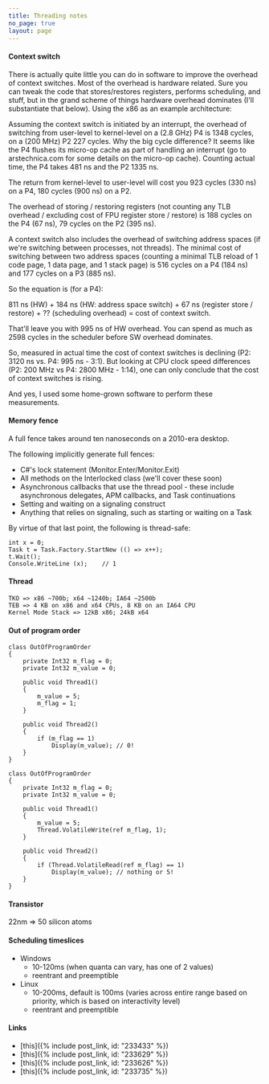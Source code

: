 ```yaml
---
title: Threading notes
no_page: true
layout: page
---
```

#### Context switch

There is actually quite little you can do in software to improve the overhead of context switches. Most of the overhead is hardware related. Sure you can tweak the code that stores/restores registers, performs scheduling, and stuff, but in the grand scheme of things hardware overhead dominates (I'll substantiate that below). Using the x86 as an example architecture:

Assuming the context switch is initiated by an interrupt, the overhead of switching from user-level to kernel-level on a (2.8 GHz) P4 is 1348 cycles, on a (200 MHz) P2 227 cycles. Why the big cycle difference? It seems like the P4 flushes its micro-op cache as part of handling an interrupt (go to arstechnica.com for some details on the micro-op cache). Counting actual time, the P4 takes 481 ns and the P2 1335 ns.

The return from kernel-level to user-level will cost you 923 cycles (330 ns) on a P4, 180 cycles (900 ns) on a P2.

The overhead of storing / restoring registers (not counting any TLB overhead / excluding cost of FPU register store / restore) is 188 cycles on the P4 (67 ns), 79 cycles on the P2 (395 ns).

A context switch also includes the overhead of switching address spaces (if we're switching between processes, not threads). The minimal cost of switching between two address spaces (counting a minimal TLB reload of 1 code page, 1 data page, and 1 stack page) is 516 cycles on a P4 (184 ns) and 177 cycles on a P3 (885 ns).

So the equation is (for a P4):

811 ns (HW) + 184 ns (HW: address space switch) + 67 ns (register store / restore) + ?? (scheduling overhead) = cost of context switch.

That'll leave you with 995 ns of HW overhead. You can spend as much as 2598 cycles in the scheduler before SW overhead dominates.

So, measured in actual time the cost of context switches is declining (P2: 3120 ns vs. P4: 995 ns - 3:1). But looking at CPU clock speed differences (P2: 200 MHz vs P4: 2800 MHz - 1:14), one can only conclude that the cost of context switches is rising.

And yes, I used some home-grown software to perform these measurements.

#### Memory fence

A full fence takes around ten nanoseconds on a 2010-era desktop.

The following implicitly generate full fences:

* C#'s lock statement (Monitor.Enter/Monitor.Exit)
* All methods on the Interlocked class (we'll cover these soon)
* Asynchronous callbacks that use the thread pool - these include asynchronous delegates, APM callbacks, and Task continuations
* Setting and waiting on a signaling construct
* Anything that relies on signaling, such as starting or waiting on a Task

By virtue of that last point, the following is thread-safe:
```
int x = 0;
Task t = Task.Factory.StartNew (() => x++);
t.Wait();
Console.WriteLine (x);    // 1
```

#### Thread

```
TKO => x86 ~700b; x64 ~1240b; IA64 ~2500b
TEB => 4 KB on x86 and x64 CPUs, 8 KB on an IA64 CPU
Kernel Mode Stack => 12kB x86; 24kB x64
```

#### Out of program order

```
class OutOfProgramOrder 
{ 
	private Int32 m_flag = 0; 
	private Int32 m_value = 0;

	public void Thread1() 
	{ 
		m_value = 5; 
		m_flag = 1; 
	}

	public void Thread2() 
	{ 
		if (m_flag == 1) 
			Display(m_value); // 0! 
	}
}
```

```
class OutOfProgramOrder 
{ 
	private Int32 m_flag = 0; 
	private Int32 m_value = 0;

	public void Thread1() 
	{ 
		m_value = 5; 
		Thread.VolatileWrite(ref m_flag, 1); 
	}
	
	public void Thread2() 
	{ 
		if (Thread.VolatileRead(ref m_flag) == 1) 
			Display(m_value); // nothing or 5!
	}
}
```

#### Transistor

22nm => 50 silicon atoms

#### Scheduling timeslices

* Windows
	* 10-120ms (when quanta can vary, has one of 2 values)
	* reentrant and preemptible
* Linux
	* 10-200ms, default is 100ms (varies across entire range based on priority, which is based on interactivity level)
	* reentrant and preemptible

#### Links

* [this]({% include post_link, id: "233433" %})
* [this]({% include post_link, id: "233629" %})
* [this]({% include post_link, id: "233626" %}) 
* [this]({% include post_link, id: "233735" %})
